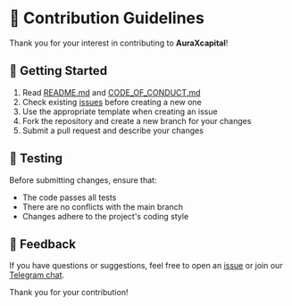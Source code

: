 # 🤝 Contribution Guidelines

Thank you for your interest in contributing to **AuraXcapital**!

## 📌 Getting Started

1. Read [README.md](./README.md) and [CODE_OF_CONDUCT.md](./CODE_OF_CONDUCT.md)
2. Check existing [issues](https://github.com/AURA-x-CAPITAL/community/issues) before creating a new one
3. Use the appropriate template when creating an issue
4. Fork the repository and create a new branch for your changes
5. Submit a pull request and describe your changes

## 🧪 Testing

Before submitting changes, ensure that:

- The code passes all tests
- There are no conflicts with the main branch
- Changes adhere to the project's coding style

## 💬 Feedback

If you have questions or suggestions, feel free to open an [issue](https://github.com/AURA-x-CAPITAL/community/issues) or join our [Telegram chat](https://t.me/aura_senti).

Thank you for your contribution!
